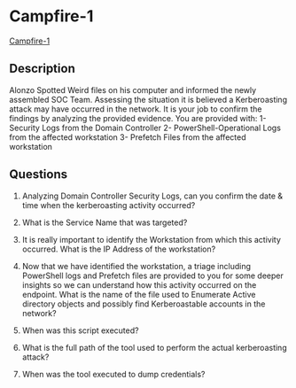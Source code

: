 # Campfire-1

[Campfire-1](https://app.hackthebox.com/sherlocks/Campfire-1)

## Description

Alonzo Spotted Weird files on his computer and informed the newly assembled SOC Team. Assessing the situation it is believed a Kerberoasting attack may have occurred in the network. It is your job to confirm the findings by analyzing the provided evidence. You are provided with: 1- Security Logs from the Domain Controller 2- PowerShell-Operational Logs from the affected workstation 3- Prefetch Files from the affected workstation

## Questions

1. Analyzing Domain Controller Security Logs, can you confirm the date & time when the kerberoasting activity occurred?

> 

2. What is the Service Name that was targeted?

>

3. It is really important to identify the Workstation from which this activity occurred. What is the IP Address of the workstation?

>

4. Now that we have identified the workstation, a triage including PowerShell logs and Prefetch files are provided to you for some deeper insights so we can understand how this activity occurred on the endpoint. What is the name of the file used to Enumerate Active directory objects and possibly find Kerberoastable accounts in the network?

> 

5. When was this script executed?

> 

6. What is the full path of the tool used to perform the actual kerberoasting attack?

> 

7. When was the tool executed to dump credentials?

>


